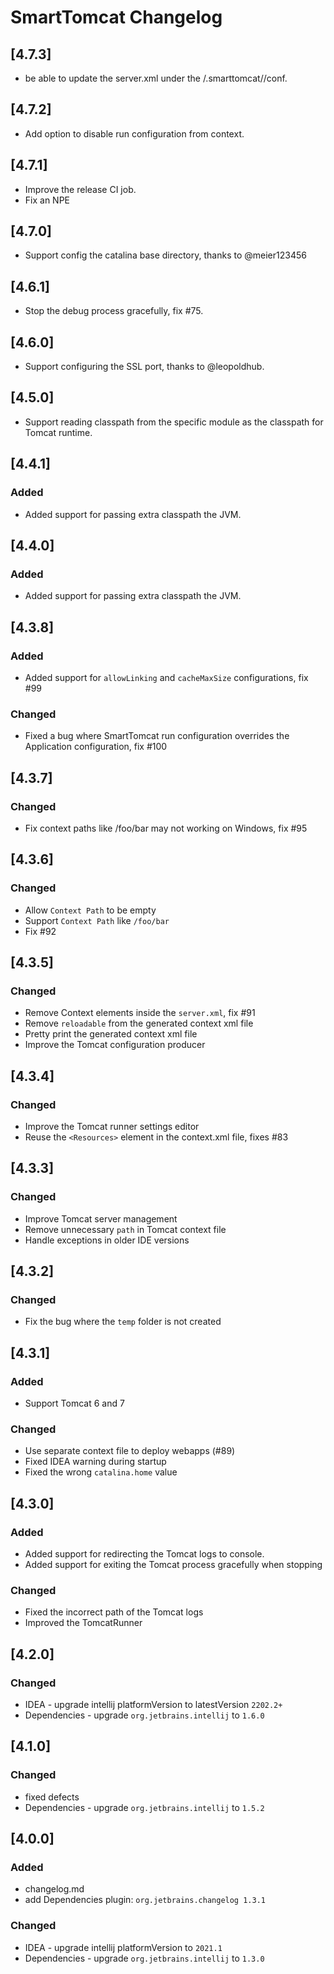 <!-- Keep a Changelog guide -> https://keepachangelog.com -->
# SmartTomcat Changelog

## [4.7.3]

- be able to update the server.xml under the <project>/.smarttomcat/<module>/conf.

## [4.7.2]

- Add option to disable run configuration from context.

## [4.7.1]

- Improve the release CI job.
- Fix an NPE

## [4.7.0]

- Support config the catalina base directory, thanks to @meier123456

## [4.6.1]

- Stop the debug process gracefully, fix #75.

## [4.6.0]

- Support configuring the SSL port, thanks to @leopoldhub.

## [4.5.0]

- Support reading classpath from the specific module as the classpath for Tomcat runtime.

## [4.4.1]
### Added

- Added support for passing extra classpath the JVM.

## [4.4.0]
### Added

- Added support for passing extra classpath the JVM.

## [4.3.8]
### Added

- Added support for `allowLinking` and `cacheMaxSize` configurations, fix #99

### Changed

- Fixed a bug where SmartTomcat run configuration overrides the Application configuration, fix #100

## [4.3.7]
### Changed

- Fix context paths like /foo/bar may not working on Windows, fix #95

## [4.3.6]
### Changed

- Allow `Context Path` to be empty
- Support `Context Path` like `/foo/bar`
- Fix #92

## [4.3.5]
### Changed
- Remove Context elements inside the `server.xml`, fix #91
- Remove `reloadable` from the generated context xml file
- Pretty print the generated context xml file
- Improve the Tomcat configuration producer

## [4.3.4]
### Changed
- Improve the Tomcat runner settings editor 
- Reuse the `<Resources>` element in the context.xml file, fixes #83

## [4.3.3]
### Changed
- Improve Tomcat server management
- Remove unnecessary `path` in Tomcat context file
- Handle exceptions in older IDE versions

## [4.3.2]
### Changed
- Fix the bug where the `temp` folder is not created

## [4.3.1]
### Added
- Support Tomcat 6 and 7
### Changed
- Use separate context file to deploy webapps (#89)
- Fixed IDEA warning during startup
- Fixed the wrong `catalina.home` value

## [4.3.0]
### Added
- Added support for redirecting the Tomcat logs to console.
- Added support for exiting the Tomcat process gracefully when stopping
### Changed
- Fixed the incorrect path of the Tomcat logs
- Improved the TomcatRunner

## [4.2.0]
### Changed
- IDEA - upgrade intellij platformVersion to latestVersion `2202.2+`
- Dependencies - upgrade `org.jetbrains.intellij` to `1.6.0`

## [4.1.0]
### Changed 
- fixed defects
- Dependencies - upgrade `org.jetbrains.intellij` to `1.5.2`

## [4.0.0]
### Added
- changelog.md
- add Dependencies plugin: `org.jetbrains.changelog 1.3.1`

### Changed
- IDEA - upgrade intellij platformVersion to `2021.1`
- Dependencies - upgrade `org.jetbrains.intellij` to `1.3.0` 
